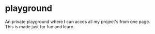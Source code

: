 # playground
An private playground where I can acces all my project's from one page.
This is made just for fun and learn.
